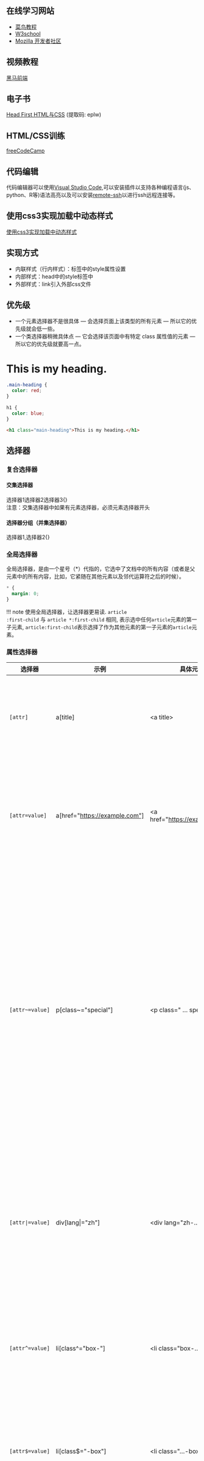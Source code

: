 ## 在线学习网站  

* [菜鸟教程](https://www.runoob.com/)  
* [W3school](https://www.w3school.com.cn/h.asp)  
* [Mozilla 开发者社区](https://developer.mozilla.org/zh-CN/docs/Web)  

## 视频教程  

[黑马前端](https://www.bilibili.com/video/BV14J4114768)  

## 电子书  

[Head First HTML与CSS](https://pan.baidu.com/s/1EeKVMuZWzvHCDw7I6EO0mw) (提取码: eplw)  

## HTML/CSS训练

[freeCodeCamp](https://chinese.freecodecamp.org/learn/responsive-web-design/)  

## 代码编辑

代码编辑器可以使用[Visual Studio Code](https://code.visualstudio.com/),可以安装插件以支持各种编程语言(js、python、R等)语法高亮以及可以安装[remote-ssh](https://marketplace.visualstudio.com/items?itemName=ms-vscode-remote.remote-ssh)以进行ssh远程连接等。
    
## 使用css3实现加载中动态样式

[使用css3实现加载中动态样式](../more/user_inter.md#css3)

## 实现方式

- 内联样式（行内样式）：标签中的style属性设置
- 内部样式：head中的style标签中
- 外部样式：link引入外部css文件

## 优先级

* 一个元素选择器不是很具体 — 会选择页面上该类型的所有元素 — 所以它的优先级就会低一些。
* 一个类选择器稍微具体点 — 它会选择该页面中有特定 class 属性值的元素 — 所以它的优先级就要高一点。

<div id="css-page">
  <h1 class="main-heading">This is my heading.</h1>
</div>

```css
.main-heading { 
  color: red; 
}
        
h1 { 
  color: blue;
}
```
```html
<h1 class="main-heading">This is my heading.</h1>
```

## 选择器

### 复合选择器

#### 交集选择器
选择器1选择器2选择器3{}  
注意：交集选择器中如果有元素选择器，必须元素选择器开头

#### 选择器分组（并集选择器）
选择器1,选择器2{}

### 全局选择器

全局选择器，是由一个星号（*）代指的，它选中了文档中的所有内容（或者是父元素中的所有内容，比如，它紧随在其他元素以及邻代运算符之后的时候）。

```css
* {
  margin: 0;
}
```

!!! note
    使用全局选择器，让选择器更易读. <code>article :first-child</code> 与 <code>article *:first-child</code> 相同, 表示选中任何<code>article</code>元素的第一子元素, <code>article:first-child</code>表示选择了作为其他元素的第一子元素的<code>article</code>元素。

### 属性选择器
| 选择器 | 示例 | 具体元素 | 描述 |
| ---- | ---- | ---- | ---- |
| <code>\[attr]</code> | a\[title] | &lt;a title&gt; | 匹配带有一个名为attr的属性的元素——方括号里的值。 |
| <code>\[attr=value]</code> | a\[href="https://example.com"] | &lt;a href="https://example.com"&gt; | 匹配带有一个名为attr的属性的元素，其值正为value——引号中的字符串。 |
| <code>\[attr~=value]</code> | p\[class~="special"] | &lt;p class=" … special … "&gt; | 匹配带有一个名为attr的属性的元素，其值正为value，或者匹配带有一个attr属性的元素，其值有一个或者更多，至少有一个和value匹配。<br>注意，在一列中的好几个值，是用空格隔开的。 |
| <code>\[attr\|=value]</code> | div\[lang\|="zh"] | &lt;div lang="zh-…"&gt; | 	匹配带有一个名为attr的属性的元素，其值可正为value，或者开始为value，后面紧随着一个连字符。 |
| <code>\[attr^=value]</code> | li\[class^="box-"] | &lt;li class="box-…"&gt; | 匹配带有一个名为attr的属性的元素，其值开头为value子字符串。 |
| <code>\[attr$=value]</code> | li\[class$="-box"] | &lt;li class="…-box"&gt; | 匹配带有一个名为attr的属性的元素，其值结尾为value子字符串。 |
| <code>\[attr*=value]</code> | li\[class*="box"] | &lt;li class="…box…"&gt; | 匹配带有一个名为attr的属性的元素，其值的字符串中的任何地方，至少出现了一次value子字符串。 |

### 大小写不敏感

<div id="css-page-1">
  <ul>
      <li class="a">Item 1</li>
      <li class="A">Item 2</li>
      <li class="Ab">Item 3</li>
  </ul>
</div>

```css
  li[class^="a"] {
    background-color: yellow;
  }

  li[class^="a" i] {
    color: red;
  }
```
```html
<ul>
    <li class="a">Item 1</li>
    <li class="A">Item 2</li>
    <li class="Ab">Item 3</li>
</ul>
```

### 伪类和伪元素
<code>article p:first-child::first-line</code>表示选择一个<code>&lt;article&gt;</code>元素里面的第一个<code>&lt;p&gt;</code>元素的第一行。  
其中，伪类为单冒号，伪元素为双冒号。

#### 伪类选择器

- <code>:first-child</code>  
- <code>:last-child</code>  
- <code>:nth-child</code>, 选择第n个子元素
    - 特殊值：
        - n: 第n个，n的范围0到正无穷
        - 2n(或even): 选择偶数位的元素
        - 2n+1(或odd): 奇数位

以上这些伪类都是根据所有的子元素排序

- <code>:first-of-type</code>  
- <code>:last-of-type</code>  
- <code>:nth-of-type</code>  
  
以上这些伪类是在同类型元素的排序

- <code>:not()</code>, 例 <code>ul>li:not(:nth-of-type(3)){}</code> 表示除了第三个li不选，其他都选中

超链接的伪类：

1. 没有访问过的链接, <code>:link</code>
2. 访问过的链接, <code>:visited</code> , 只能改变颜色  
3. 鼠标移入, <code>:hover</code>  
4. 鼠标点击, <code>:active</code>

#### 伪元素选择器

- <code>::first-letter</code>, 第一个字母  
- <code>::first-line</code>
- <code>::selection</code>, 选中的元素  
- <code>::after</code>, 结合content使用
- <code>::before</code>


!!! note
    <code>::before</code>和<code>::after</code>通过使用 CSS 将内容插入到文档中。

<div id="css-page-2">
  <p class="box">Content in the box in my HTML page.</p>
</div>
```css
.box::after {
  content: " ➥"
}
```
```html
<p class="box">Content in the box in my HTML page.</p>
```
[伪类和伪元素的参考列表](https://developer.mozilla.org/zh-CN/docs/Learn/CSS/Building_blocks/Selectors/Pseudo-classes_and_pseudo-elements#参考节)

### 关系选择器

* 后代选择器 <code>.box p</code>
* 子代关系选择器 <code>article > p</code>
* 邻接（下一个）兄弟 <code>p + img</code>
* 通用兄弟(选中一个元素的下方兄弟元素，即使它们不直接相邻) <code>p ~ img</code>

### 选择器的权重

- 内联样式  1, 0, 0, 0  
- id选择器  0, 1, 0, 0  
- 类和伪类选择器  0, 0, 1, 0  
- 元素选择器  0, 0, 0, 1  
- 统配选择器 0, 0, 0, 0  
- 继承的样式 没有优先级  

比较优先级时，需要将所有的选择器的优先级进行相加计算  
分组(并集)选择器的优先级分开计算  
选择器的累加不会超过其最大的数量级，类选择器再高也不会超过ID选择器  
如果优先级相同, 后面的覆盖前面的  
!important, 或获取到最高的优先级

## 单位

- px 像素  
- % 相对于父元素属性的百分比  
- em 相对于自身元素的字体大小来计算，1em = 1 font-size  
- rem 相对于根元素(html)的字体大小计算
- vw 表示视口的宽度，100vw等于一个视口的宽度

## 文档流(normal flow)

网页是多层结构，通过css分别为每一层设置样式，用户只能看到最顶一层，最底下一层称为文档流  

元素在文档流中的特点：  

- 块元素
    - 独占一行  
    - 自上向下
    - 宽度为父元素的100%
    - 默认高度是内容撑开
- 行内元素
    - 只占自身大小
    - 自左向右水平排列
    - 默认宽度和高度是内容撑开

## 盒模型

### 水平方向的布局

元素在其父元素中水平方向的位置有以下几个属性共同决定

- margin-left
- border-left
- padding-left
- width
- padding-right
- border-right
- margin-right

- 上述加起来等于其父元素的内容区的宽度，如果加起来不等于父元素的宽度，则称为过渡约束，等式会自动调整， 调整的情况：
    - 如果这七个值没有auto，则浏览器会自动调整margin-right的值
- 这七个值有三个可以设置为auto，width、margin-left、margin-right
    - 如果某个值为auto，则会自动调整auto的值使等式成立
    - 一个宽度和一个外边距为auto，则宽度会最大，外边距为0
    - 三个值为auto，则外边距都是0，宽度最大
    - 两个外边距为auto，宽度固定值，将外边距设置为相同的值

### 垂直方向的布局

overflow: 

- visible, 默认值, 子元素会溢出
- hidden, 溢出的内容会被裁剪
- scroll, 生成滚动条
- auto, 根据需要生成滚动条

垂直外边距的重叠

- <strong>相邻</strong>的<strong>垂直</strong>方向的外边距会发生重叠现象
- 兄弟元素
    - 兄弟元素间的相邻垂直外边距会取最大值(两者都是正值)
    - 特殊情况：
        - 如果相邻的外边距一正一负，则取两者的和
        - 如果相邻的外边距都是负值，则取绝对值较大的
- 父子元素
    - 父子元素间相邻外边距，子元素的外边距会传递给父元素(上外边距)

### 块级盒子和内联盒子

1. 一个被定义成块级的（block）盒子会表现出以下行为  
    - 盒子会在内联的方向上扩展并占据父容器在该方向上的所有可用空间，在绝大数情况下意味着盒子会和父容器一样宽  
    - 每个盒子都会换行  
    - width 和 height 属性可以发挥作用  
    - 内边距（padding）, 外边距（margin）和 边框（border）会将其他元素从当前盒子周围“推开”  
2. 一个盒子对外显示为 inline，那么他的行为如下  
    - 盒子不会产生换行。  
    - width 和 height 属性将不起作用。  
    - 垂直方向的内边距、外边距以及边框会被应用但是不会把其他处于 inline 状态的盒子推开。  
    - 水平方向的内边距、外边距以及边框会被应用且会把其他处于 inline 状态的盒子推开。  

### 内部和外部显示类型
<code>display: flex</code> 外部显示类型是 <code>block</code>，但是内部显示类型修改为 <code>flex</code>  
<code>display: inline-flex</code> 外部显示类型是 <code>inline</code>，但是内部显示类型修改为 <code>flex</code>

### 替代盒模型
![盒模型](../images/box-model.png)  
1. 标准盒模型  
  在标准模型中，如果你给盒设置 width 和 height，实际设置的是 content box。 padding 和 border 再加上设置的宽高一起决定整个盒子的大小。  
2. 替代（IE）盒模型
  使用<code>box-sizing: border-box</code>来实现，替代模型中所有宽度都是可见宽度，内容宽度是该宽度减去边框和填充部分。

!!! note
    下方示例可以看到，上面的box实际宽度为390（300 + 40 * 2 + 5 * 2），下面的box宽度为300
<div id="css-page-3">
  <div class="box">I use the standard box model.</div>
  <div class="box alternate">I use the alternate box model.</div>
</div>
```css
.box {
  border: 5px solid rebeccapurple;
  background-color: lightgray;
  padding: 40px;
  margin: 40px;
  width: 300px;
  height: 150px;
}

.alternate {
  box-sizing: border-box;
}
```
```html
<div class="box">I use the standard box model.</div>
<div class="box alternate">I use the alternate box model.</div>
```

### 外边距折叠

顶部段落的页 margin-bottom为 50px，第二段的margin-top 为 30px，框之间的实际外边距是 50px，而不是两个外边距的总和。

<div id="css-page-4">
  <div class="container">
    <p class="one">I am paragraph one.</p>
    <p class="two">I am paragraph two.</p>
  </div>
</div>

```css
.one {
  margin-bottom: 50px;
}

.two {
  margin-top: 30px;
}
```
```html
<div class="container">
  <p class="one">I am paragraph one.</p>
  <p class="two">I am paragraph two.</p>
</div>
```

### display: inline-block
* 设置width 和height 属性会生效。  
* padding, margin, 以及border 会推开其他元素。

<div id="css-page-5">
  <nav>
    <ul class="links-list">
      <li><a href="">Link one</a></li>
      <li><a href="">Link two</a></li>
      <li><a href="">Link three</a></li>
    </ul>
  </nav>
</div>

```css
.links-list a {
  display: inline-block;
  background-color: rgb(179,57,81);
  color: #fff;
  text-decoration: none;
  padding: 1em 2em;
}

.links-list a:hover {
  background-color: rgb(66, 28, 40);
  color: #fff;
}
```
```html
<nav>
  <ul class="links-list">
    <li><a href="">Link one</a></li>
    <li><a href="">Link two</a></li>
    <li><a href="">Link three</a></li>
  </ul>
</nav>
```

### 轮廓，阴影，圆角

<code>outline</code> 用来设置元素的轮廓线，用法和border类似，与border不同的是，轮廓不会影响到可见框的大小。

<code>box-shadow: 10px 10px 20px black;</code> 设置阴影效果，不会影响页面布局, 前两个参数是偏移量, 第三个是阴影的模糊半径，越大越模糊

<code>border-top-left-radius: 50px 100px;</code>, 设置两个不同的值圆角可以显示为椭圆; <code>border-radius: 20px / 40px;</code>设置椭圆

## 背景

### 背景

```css
*{
  /* 
  背景图片小于元素，则图片会自动平铺
  背景图片大于元素，部分北京无法显示
  */
  background-image: url("path/to/img");

  /* 
  背景的重复方式
  repeat 默认值 背景沿着x轴y轴方向重复
  repeat-x 沿x轴重复
  repeat-y 
  no-repeat 不重复
  */
  background-repeat: no-repeat;

  /* 
  背景图片的位置
    - 通过top left bottom right center 设置, 必须指定两个值，只写一个第二个是center
    - 通过偏移量设置
  */
  background-position: center center;
  background-position: 10px 10px;

  /* 
  背景的范围
    - background-clip 裁剪范围
      - border-box 默认值，背景会出现在边框的下方
      - padding-box 背景出现在内容区和内边距
      - content-box 背景出现在内容区
    - background-origin 背景图片偏移量计算的原点，配合background-position使用
      - padding-box 默认值，从内边距处开始计算
      - content-box 内容区开始计算
      - border-box 从边框处开始计算
  */
  background-clip: content-box;
  background-origin: padding-box;
  
  /*
    background-size 背景图片的大小
    第一个值为宽度 第二个为高度
    可设置百分比
    设置为cover 表示图片比例不变，将元素铺满
    contain 图片比例不变，但图片完整显示
  */
  background-size: 100% auto;
  background-size: cover;

  /* 
  背景图片是否会跟随元素移动
    - scroll
    - fixed 固定在页面中
  */
  background-attachment: scroll;
}
```

### 渐变背景

```css
*{
  /* to ... 设定渐变方向 */
  background-image: linear-gradient(to top right,red,yellow);
  /* xxxdeg deg表示度数 */
  /* xxxturn 圈 */
  background-image: linear-gradient(50deg,red,yellow);

  background-image: repeating-linear-gradient(red,yellow);

  /* 径向渐变 */
  background-image: radial-gradient(red,yellow);
}
```
[在线CSS渐变生成器](https://cssgradient.io/)

## 调整图片大小

* <code>max-width: 100%</code>,允许图片尺寸上小于但不大于盒子。  
* 使用<code>object-fit</code>后替换元素可以以多种方式被调整到合乎盒子的大小。  

## 样式化表格

* <code>table-layout: fixed;</code>, 根据列标题的宽度来规定列的宽度。  
* <code>border-spacing</code>, 单元格边框的距离
* <code>border-collapse: collapse;</code>, 让边框合为一条。  

## 字体

<code>serif</code>: 带衬线  
<code>sans-serif</code>: 非衬线  
<code>monospace</code>: 等宽字体  

```css
/* 将服务器中的字体提供给用户 */
@font-face{
  /* 指定字体名字 */
  font-family: 'myFont';
  src: url(path/to/fontFile.ttf) format("truetype");
}
/* 使用字体 */
p{
  font-family: 'myFont';
}
```

字体属性简写:  
<code>font: 字体大小/行高 字体族</code>

### 图标字体(iconfont)

#### font awesome

1. 下载[font awesome](https://fontawesome.com/)
2. 将css和webfonts目录移至项目中
3. 页面中引入all.css
4. 使用
    ```html
    <i class="fas fa-bell" style="color:red;"></i>
    <i class="fab fa-accessible-icon" style="font-size:20px;"></i>
    ```

#### iconfont

[https://www.iconfont.cn/](https://www.iconfont.cn/)

## 文本样式

```css
text-align: center; /* 水平对齐 */
vertical-align: middle; /* 垂直对齐 */
text-decoration: underline; /* 文本修饰，可以用来加下划线或删除线 */
/* 
  设置页面空白：
    nowrap 不换行
    pre 保留空白 
*/
white-space: nowrap;
text-overflow: ellipsis; /* 文本溢出内容显示为省略号，配合overflow为hidden使用 */
```

## CSS排版

### 正常布局流
在没有改变默认布局规则情况下的页面元素布局方式。

### 弹性盒子<code>display: flex;</code>

```less
@a:#bfa;

*{
  margin: 0;
  padding: 0;
  list-style: none;
}

ul{
  width: 800px;
  height: 200px;
  border: 10px solid red;
  display: flex;
  /* 
    flex-direction
      - row 默认值
      - row-reverse 右向左
      - column
      - column-reverse
      主轴：元素的排列方向
      侧轴: 与主轴垂直方向
      
    flex-wrap 是否自动换行
      - nowrap 默认值
      - wrap
      - wrap-reverse 辅轴反方向换行

    justify-content 主轴元素如何排列
      - flex-start 默认值 元素沿着主轴起边排列
      - flex-end
      - center
      - space-around 空白分配到元素两侧
      - space-evenly 空白分配到元素单侧
      - space-between 空白分配到元素间

    align-items 元素之间对齐方式
      - stretch 默认值 将元素的长度设置为相同的值
      - flex-start 元素不会拉伸，沿着辅轴起边对齐
      - flex-end
      - center 居中对齐
      - baseline 基线对齐

    align-content 辅轴空白空间的分配

  */
  flex-direction: row;
  flex-wrap: nowrap;
  justify-content: space-between;
  align-items: baseline;
  align-content: center;
}

li{
  width: 100px;
  background-color: @a;
  font-size: 50px;
  text-align: center;
  line-height: $width;

  /* 
    flex-grow 伸展系数 默认值为0
      - 父元素有多余空间时，子元素如何伸展
      - 父元素的剩余空间，按照比例进行分配
    flex-shrink 收缩系数
      - 父元素的空间不足以容纳子元素时，如何对子元素收缩
    flex-basis 元素在主轴上的基础长度，主轴时横向的，该值指定的是元素的宽度，否则指定的是高度
      - auto 默认值  
    简写 flex 增长 缩减 基础
      - initial 默认值 相当于 '0 1 auto'
      - auto '1 1 auto'
      - none '0 0 auto' 没有弹性
    order 元素顺序
  */
  // flex-grow: 1;
  // flex-shrink: 0;
  // flex-basis: 250px;
  flex: 1 1 auto;
  order: 3;

  &:nth-child(2){
    background-color: pink;
    // flex-grow: 2;
    // flex-shrink: 2;
    order: 1;
  }

  &:nth-child(3){
    background-color: orange;
    // flex-grow: 3;
    // flex-shrink: 3;
    order: 2;
  }
}
```

#### 例子  
<div id="css-page-6">
  <header>
      <h1>Sample flexbox example</h1>
    </header>
    <section>
      <article>
        <h2>First article</h2>
        <p>p1</p>
      </article>
      <article>
        <h2>Second article</h2>
        <p>p2</p>
      </article>
      <article>
        <h2>Third article</h2>
        <p>p3</p>
        <p>p4</p>
      </article>
      <article>
        <h2>Fourth article</h2>
        <p>p5</p>
      </article>
      <article>
        <h2>Fifth article</h2>
        <p>p6</p>
      </article>
      <article>
        <h2>Six article</h2>
        <p>p7</p>
        <p>p8</p>
      </article>
      <article>
        <h2>Seventh article</h2>
        <p>p9</p>
        <p>p10</p>
      </article>
    </section>
</div>
html:

```html
<header>
  <h1>Sample flexbox example</h1>
</header>
<section>
  <article>
    <h2>First article</h2>
    <p>p1</p>
  </article>
  <article>
    <h2>Second article</h2>
    <p>p2</p>
  </article>
  <article>
    <h2>Third article</h2>
    <p>p3</p>
    <p>p4</p>
  </article>
  <article>
    <h2>Fourth article</h2>
    <p>p5</p>
  </article>
  <article>
    <h2>Fifth article</h2>
    <p>p6</p>
  </article>
  <article>
    <h2>Six article</h2>
    <p>p7</p>
    <p>p8</p>
  </article>
  <article>
    <h2>Seventh article</h2>
    <p>p9</p>
    <p>p10</p>
  </article>
</section>
```
css:
```css
section{
  display: flex;
  flex-wrap: wrap;/* 溢出的元素将被移到下一行 */
}
article {
  flex: 200px; /* 每个元素的宽度至少是 200px */
}
```

#### 属性
!!! note
    可使用F12开发者工具在上述例子上更改css属性

* <code>flex: 1 200px;</code>: 每个 flex 项将首先给出 200px 的可用空间，然后，剩余的可用空间将根据分配的比例共享  
* <code>justify-content: space-around;</code>: justify-content控制 flex 项在主轴上的位置  
* <code>align-items: center;</code>: align-items控制交叉轴上的位置  
* <code>order</code>:
    * 所有 flex 项默认的 order 值是 0。
    * order 值大的 flex 项比 order 值小的在显示顺序中更靠后。
    * 可以为负数。

### 网格布局<code>display: grid;</code>

#### 例子

<div id="css-page-7">
  <div class="container">
      <div class="first-div">One</div>
      <div>Two</div>
      <div>Three</div>
      <div>Four</div>
      <div>Five</div>
      <div>Six</div>
      <div>Seven</div>
  </div>
</div>

```html
<div class="container">
    <div class="first-div">One</div>
    <div>Two</div>
    <div>Three</div>
    <div>Four</div>
    <div>Five</div>
    <div>Six</div>
    <div>Seven</div>
</div>
```

```css
.container {
  display: grid;
  grid-template-columns: repeat(auto-fill, minmax(200px, 1fr));
  grid-gap: 20px;
  grid-auto-rows: minmax(100px, auto);
}
.first-div{
  grid-column: 1/3;
  grid-row: 1/3;
}
```

#### 属性

* <code>grid-template-columns: repeat(2, 2fr 1fr)</code>, 表示<code>2fr 1fr 2fr 1fr</code>
* 显式网格是使用<code>grid-template-columns</code> 和 <code>grid-template-rows</code>创建的，隐式网格是为了放显式网格放不下的元素，浏览器根据已经定义的显式网格自动生成的网格部分，可以根据<code>grid-auto-rows</code> 和 <code>grid-auto-columns</code>来手动设置隐式网格的大小。
* <code>minmax(100px, auto)</code>, 尺寸至少为 100 像素，并且如果内容尺寸大于 100 像素则会根据内容自动调整。
* <code>grid-column</code> 和 <code>grid-row</code>，指定从那条线开始到哪条线结束。  
* <code>grid-template-areas</code>:
```css
.container {
  display: grid;
  grid-template-areas:
      "header header"
      "sidebar content"
      "footer footer";
  grid-template-columns: 1fr 3fr;
  grid-gap: 20px;
}

header {
  grid-area: header;
}

article {
  grid-area: content;
}

aside {
  grid-area: sidebar;
}

footer {
  grid-area: footer;
}
```

### 浮动

浮动元素会脱离正常的文档布局流，并吸附到其父容器的左边。在正常布局中位于该浮动元素之下的内容，此时会围绕着浮动元素，填满其右侧的空间。

<div id="css-page-8">
  <p>This is my very important paragraph.
  I am a distinguished gentleman of such renown that my paragraph
  needs to be styled in a manner befitting my majesty. Bow before
  my splendour, dear students, and go forth and learn CSS!</p>
</div>

```html
<p>This is my very important paragraph.
I am a distinguished gentleman of such renown that my paragraph
needs to be styled in a manner befitting my majesty. Bow before
my splendour, dear students, and go forth and learn CSS!</p>
```

```css
p {
  width: 400px;
  margin: 0 auto;
}

p::first-line {
  text-transform: uppercase;
}

p::first-letter {
  font-size: 3em;
  border: 1px solid black;
  background: red;
  float: left;
  padding: 2px;
  margin-right: 4px;
}
```

#### 高度塌陷

子元素浮动后，将会无法撑起父元素的高度，导致父元素的高度丢失

#### BFC, Block Formatter Context (块级格式化环境)

- css中的隐含属性，可以为一个元素开启BFC。开启BFC，该元素会变成一个独立的布局区域。  
- 元素开启BFC后的特点：
    - 开启BFC后的元素不会被浮动元素覆盖
    - 开启BFC的元素子元素和父元素外边距不会重叠
    - 开启BFC的元素可以包含浮动的子元素
- 可以通过特殊方式开启BFC
    - 设置元素浮动
    - 将元素设为行内块元素
    - 将元素的overflow设置为非visible的值
        - overflow: hidden或auto

#### clear

清除浮动元素对当前元素所产生的影响  
可选值：

- left 清除左浮动元素对当前元素的影响
- right 清除右浮动元素对当前元素的影响
- both 清除两侧中最大影响的那侧

原理：设置清除浮动后，浏览器会自动为元素添加上外边距，以使其位置不受其他元素的影响

- 使用 <code>clear</code> 和 <code>::after</code>处理高度塌陷问题
```html
<style>
  .box1{
    border: 1px solid red;
  }
  .box2{
    width: 100px;
    height: 100px;
    background-color: green;
    float: left;
  }
  .box1::after {
    clear: both;
    display: block;
    content: '';
  }
</style>
<div class="box1">
  <div class="box2"></div>
</div>
```
- 处理外边距重叠问题
```html
<style>
  .box1 {
    background-color: yellowgreen;
  }

  .box2 {
    width: 100px;
    height: 100px;
    background-color: green;
    margin-top: 50px;
  }

  .box1::before {
    content: '';
    display: table;
  }
</style>
<div class="box1">
  <div class="box2"></div>
</div>
``` 

综合以上代码, 使用 <code>clearfix</code> 解决高度塌陷和外边距重叠问题
```html
<style>
  .clearfix::before,
  .clearfix::after{
    content: '';
    display: table;
    clear: both;
  }
</style>
<div class="clearfix">
  <div class="box2"></div>
</div>
```

### 定位<code>position</code>

#### 相对定位<code>position: relative;</code>

例子:
<div id="css-page-9">
  <h1>Basic document flow</h1>
  <p>I am a basic block level element. My adjacent block level elements sit on new lines below me.</p>
  <p class="positioned">By default we span 100% of the width of our parent element, and we are as tall as our child content. Our total width and height is our content + padding + border width/height.</p>
  <p>We are separated by our margins. Because of margin collapsing, we are separated by the width of one of our margins, not both.</p>
  <p>inline elements <span>like this one</span> and <span>this one</span> sit on the same line as one another, and adjacent text nodes, if there is space on the same line. Overflowing inline elements will <span>wrap onto a new line if possible (like this one containing text)</span>, or just go on to a new line if not, much like this image will do: <img src="https://mdn.github.io/learning-area/css/css-layout/positioning/long.jpg"></p>
</div>

第二段设置为<code>position: relative;</code>，添加<code>top: 30px;left: 30px;</code>

#### 绝对定位<code>position: absolute;</code>

例子:
<div id="css-page-10">
  <h1>Basic document flow</h1>
  <p>I am a basic block level element. My adjacent block level elements sit on new lines below me.</p>
  <p class="positioned">By default we span 100% of the width of our parent element, and we are as tall as our child content. Our total width and height is our content + padding + border width/height.</p>
  <p>We are separated by our margins. Because of margin collapsing, we are separated by the width of one of our margins, not both.</p>
  <p>inline elements <span>like this one</span> and <span>this one</span> sit on the same line as one another, and adjacent text nodes, if there is space on the same line. Overflowing inline elements will <span>wrap onto a new line if possible (like this one containing text)</span>, or just go on to a new line if not, much like this image will do: <img src="https://mdn.github.io/learning-area/css/css-layout/positioning/long.jpg"></p>
</div>

第二段设置为<code>position: absolute;</code>, 父元素设置为<code>position: relative;</code>, 添加<code>top: 30px;left: 30px;</code>

#### 固定定位<code>position: fixed;</code>

与绝对定位的工作方式完全相同，只有一个主要区别：绝对定位固定元素是相对于 <code>&lt;html&gt;</code> 元素或其最近的定位祖先，而固定定位固定元素则是相对于浏览器视口本身。

查看[例子](https://mdn.github.io/learning-area/css/css-layout/positioning/6_fixed-positioning.html)

#### 粘性定位<code>position: sticky;</code>

是相对位置和固定位置的混合体，它允许被定位的元素表现得像相对定位一样，直到它滚动到某个阈值点（例如，从视口顶部起 1​​0 像素）为止，此后它就变得固定了。

查看[例子](../example/position_sticky.html)

#### z-index

对于开启了定位的元素，可以通过z-index指定元素的层级

祖先元素层级再高，也不会盖住后代元素

### 多列布局
<code>column-count: 3;</code> 将创建指定数量的列  
<code>column-width: 200px;</code> 将按照指定的宽度尽可能多的创建列, 任何剩余的空间之后会被现有的列平分。这意味着可能无法期望得到指定的宽度，除非容器的宽度刚好可以被你指定的宽度除尽。  
<code>column-gap: 20px;</code> 改变列间间隙。  
<code>column-rule: 4px dotted rgb(79, 185, 227);</code> 在列间加入一条分割线。  
<code>break-inside: avoid;</code> 避免列与内容折断。  

### 媒体查询

```css
@media media-type and (media-feature-rule) {
  /* CSS rules go here */
}
```

媒体类型:   

* <code>all</code>  
* <code>print</code>  
* <code>screen</code>  
* <code>speech</code>  

媒体特征规则:  

* 宽和高: <code>min-width</code>, <code>max-width</code>, <code>width</code>  
* 朝向: <code>orientation</code> 竖放(portrait),横放(landscape)  
* 使用指点设备: <code>hover: hover</code> 触摸屏和键盘导航没法实现悬浮，用户不能悬浮的话，可以默认显示一些交互功能  


```css
/*  body 的文字只会在视口至少为 400 像素宽，且设备横放时变为蓝色 */
@media screen and (min-width: 400px) and (orientation: landscape) { 
  body {
    color: blue;
  }
}
/* 文本会在视口至少为 400 像素宽的时候或者设备处于横放状态的时候变为蓝色 */
@media screen and (min-width: 400px), screen and (orientation: landscape) { 
  body {
    color: blue;
  }
}
/* 文本只会在朝向为竖着的时候变成蓝色 */
@media not all and (orientation: landscape) {
  body {
    color: blue;
  }
}
```

## animation

### 过渡
通过过渡(transition)可以指定一个属性发生变化时的切换方式

```css
*{
  /* 
    transition-property 指定要执行过渡的属性, 所有属性用all
  */
  transition-property: width, height;

  /* transition-duration 过渡效果的持续时间, 单位 1s 1000ms */
  transition-duration: 2s;

  /* 
    过渡执行方式 
    可选值: ease 默认值; linear 匀速; ease-in 加速; ease-out 减速
  */
  transition-timing-function: ease;

  /* 过渡时间的延迟 */
  transition-delay: 2s;

  /* 设置所有相关属性 */
  transition: margin-left 2s steps(3);
}
```

### 动画

```css
/* 关键帧 */
@keyframes test{
  /* 动画开始位置,from可以替换为0% */
  from{
    margin-left: 0;
  }

  /* 可以设置其他百分比 */

  /* 动画结束位置,to可以替换为100% */
  to{
    margin-left: 700px;
  }
}

.box{
  animation-name: test;
  animation-duration: 2s;
  /* 动画执行次数 */
  animation-iteration-count: infinite;
  /* 动画运行的方向,alternate表示从from到to，再从to到from */
  animation-direction: alternate;
  /* 动画运行状态,可以设置为running和paused */
  animation-play-state: paused;
  /* forwards表示动画执行完毕停在to的位置，而不是元素原来的位置 */
  animation-fill-mode: forwards;
}
```

### 变形

变形不会影响页面布局
```css
.box{
  /* 实现水平垂直居中 */
  transform: translate(-50%, -50%);
  position: absolute;
  left: 50%;
  top: 50%;
}
```

### 缩放

```css
.box{
  /* 
    scaleX() 水平方向缩放
    scaleY() 垂直方向缩放
    scale() 双方向缩放
  */
  transform: scaleX(2);
}
```

## less

```less
// 引入
@import 'syntax2.less';

// less 单行注释
.box1{
  background-color: #bfa;

  .box2{
    background-color: #ff0;

    .box3{
      background-color: orange;
    }
  }
}

// 变量
@a:100px;
@b:#bfa;
@c:box6;

.box5{
  width: @a;
  color: @b;
}

// 作为类名或者值的一部分使用变量
.@{c}{
  width: @a;
  background-color: url("@{c}/1.png");
}


@d:200px;
@d:300px;

div{
  width: @d; // 300px
  height: @e; // 335px
}

@e:335px;

div{
  width: @e;
  height: $width; //使用width中的值
}

// 子元素选择器
.box11{
  >.box21{
    color: red;
  }
  //& 表示外层的父元素
  &:hover{
    color: #bfa;
  }
}

.p1{
  width: 100px;
  height: 200px;
}
//:extend() 对当前选择器扩展指定选择器的样式
.p2:extend(.p1){
  color: red;
}

.p3{
  // 直接对指定样式引用，相当于将p1的样式在这里复制
  .p1();
}

//相当于创建了一个函数(mixins)
.p4(){
  width: 100px;
  height: 100px;
  background-color: #bfa;
}

.p5{
  .p4;
}

// 设置参数
.test(@w:300px){
  width: @w;
  height: 100px;
}
div{
  .test(100px);
}
div{
  .test(@w:200px);
}

span{
  color: average(red,yellow);
}

body{
  width: 100px;
  height: 100px;
  background-color: @b;
  &:hover{
    background-color: darken(@b, 10%);
  }
}

// 数值可以运算
div{
  width: @a + @a + 100px;
}
```
